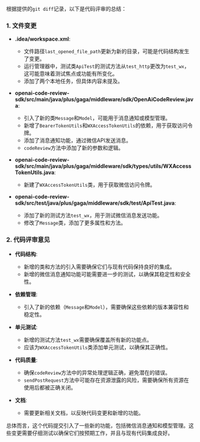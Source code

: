 根据提供的`git diff`记录，以下是代码评审的总结：

### 1. 文件变更

- **.idea/workspace.xml**: 
  - 文件路径`last_opened_file_path`更新为新的目录，可能是代码结构发生了变更。
  - 运行管理器中，测试类`ApiTest`的测试方法从`test_http`更改为`test_wx`，这可能意味着测试焦点或功能有所变化。
  - 添加了两个本地任务，但具体内容未提及。

- **openai-code-review-sdk/src/main/java/plus/gaga/middleware/sdk/OpenAiCodeReview.java**:
  - 引入了新的类`Message`和`Model`，可能用于消息通知或模型管理。
  - 新增了`BearerTokenUtils`和`WXAccessTokenUtils`的依赖，用于获取访问令牌。
  - 添加了消息通知功能，通过微信API发送消息。
  - `codeReview`方法中添加了新的参数和逻辑。

- **openai-code-review-sdk/src/main/java/plus/gaga/middleware/sdk/types/utils/WXAccessTokenUtils.java**:
  - 新建了`WXAccessTokenUtils`类，用于获取微信访问令牌。

- **openai-code-review-sdk/src/test/java/plus/gaga/middleware/sdk/test/ApiTest.java**:
  - 添加了新的测试方法`test_wx`，用于测试微信消息发送功能。
  - 修改了`Message`类，添加了更多属性和方法。

### 2. 代码评审意见

- **代码结构**: 
  - 新增的类和方法的引入需要确保它们与现有代码保持良好的集成。
  - 新增的微信消息通知功能可能需要进一步的测试，以确保其稳定性和安全性。

- **依赖管理**:
  - 引入了新的依赖（`Message`和`Model`），需要确保这些依赖的版本兼容性和稳定性。

- **单元测试**:
  - 新增的测试方法`test_wx`需要确保覆盖所有新的功能点。
  - 应该为`WXAccessTokenUtils`类添加单元测试，以确保其正确性。

- **代码质量**:
  - 确保`codeReview`方法中的异常处理逻辑正确，避免潜在的错误。
  - `sendPostRequest`方法中可能存在资源泄露的风险，需要确保所有资源在使用后都被正确关闭。

- **文档**:
  - 需要更新相关文档，以反映代码变更和新增的功能。

总体而言，这个代码提交引入了一些新的功能，包括微信消息通知和模型管理。这些变更需要仔细测试以确保它们按预期工作，并且与现有代码集成良好。